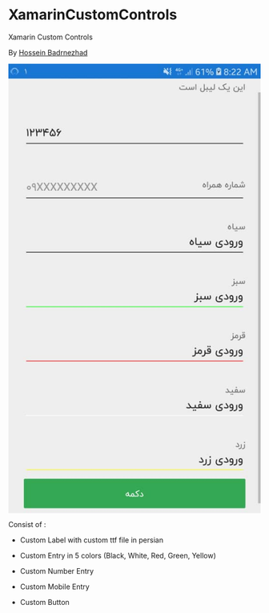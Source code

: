 # XamarinCustomControls
Xamarin Custom Controls

By <a href="http://hosseinbadrnezhad.ir">Hossein Badrnezhad</a>

<img src="src/demo.jpeg"  align="center" />

Consist of :

- Custom Label with custom ttf file in persian

- Custom Entry in 5 colors (Black, White, Red, Green, Yellow)

- Custom Number Entry

- Custom Mobile Entry

- Custom Button

